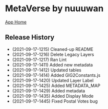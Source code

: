 # MetaVerse by nuuuwan

[App Home](https://nuuuwan.github.io/metaverse)


## Release History
  
  *  (2021-09-17-1215) Cleaned-up README
  *  (2021-09-17-1216) Delete Legacy Layers
  *  (2021-09-17-1217) Ran Lint
  *  (2021-09-17-1411) Added new metadata
  *  (2021-09-17-1412) Updated tables
  *  (2021-09-17-1414) Added GIG2Constants.js
  *  (2021-09-17-1420) Updated Layer Label
  *  (2021-09-17-1425) Added METADATA_MAP
  *  (2021-09-17-1429) Added metadata
  *  (2021-09-17-1435) Added Display Mode
  *  (2021-09-17-1445) Fixed Postal Votes bug

